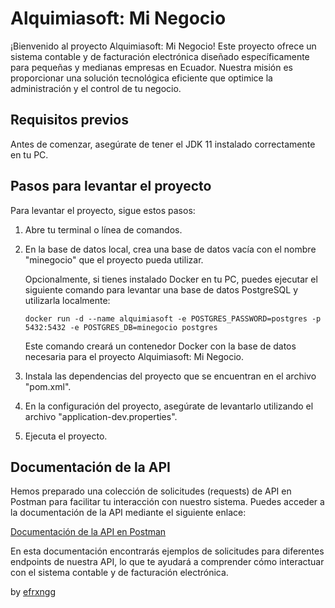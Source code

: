 # Alquimiasoft: Mi Negocio

¡Bienvenido al proyecto Alquimiasoft: Mi Negocio! Este proyecto ofrece un sistema contable y de facturación electrónica
diseñado específicamente para pequeñas y medianas empresas en Ecuador. Nuestra misión es proporcionar una solución
tecnológica eficiente que optimice la administración y el control de tu negocio.

## Requisitos previos

Antes de comenzar, asegúrate de tener el JDK 11 instalado correctamente en tu PC.

## Pasos para levantar el proyecto

Para levantar el proyecto, sigue estos pasos:

1. Abre tu terminal o línea de comandos.
2. En la base de datos local, crea una base de datos vacía con el nombre "minegocio" que el proyecto pueda utilizar.

   Opcionalmente, si tienes instalado Docker en tu PC, puedes ejecutar el siguiente comando para levantar una base de
   datos PostgreSQL y utilizarla localmente:
   ```shell
   docker run -d --name alquimiasoft -e POSTGRES_PASSWORD=postgres -p 5432:5432 -e POSTGRES_DB=minegocio postgres
   ```
   Este comando creará un contenedor Docker con la base de datos necesaria para el proyecto Alquimiasoft: Mi Negocio.

3. Instala las dependencias del proyecto que se encuentran en el archivo "pom.xml".
4. En la configuración del proyecto, asegúrate de levantarlo utilizando el archivo "application-dev.properties".
5. Ejecuta el proyecto.

## Documentación de la API

Hemos preparado una colección de solicitudes (requests) de API en Postman para facilitar tu interacción con nuestro
sistema. Puedes acceder a la documentación de la API mediante el siguiente enlace:

[Documentación de la API en Postman](https://www.postman.com/universal-star-9692/workspace/alquimiasoft/collection/25929603-f84b7bbb-e3be-4605-a117-c9b8743929a1?action=share&creator=25929603)

En esta documentación encontrarás ejemplos de solicitudes para diferentes endpoints de nuestra API, lo que te ayudará a
comprender cómo interactuar con el sistema contable y de facturación electrónica.

by [efrxngg](https://efrxngg.github.io)

